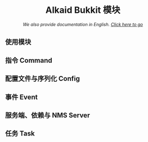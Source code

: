<h1 align="center">Alkaid Bukkit 模块</h1>
<h6 align="center">We also provide documentation in English. <a href="../#/">Click here to go</a></h6>

## 使用模块

## 指令 Command

## 配置文件与序列化 Config

## 事件 Event

## 服务端、依赖与 NMS Server

## 任务 Task
